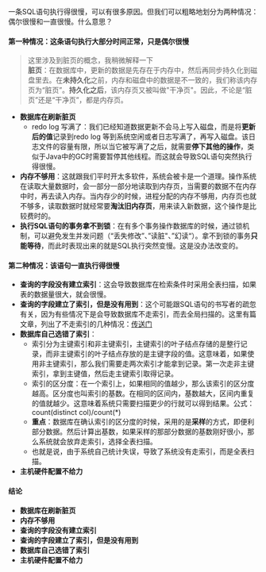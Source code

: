 一条SQL语句执行得很慢，可以有很多原因。但我们可以粗略地划分为两种情况：偶尔很慢和一直很慢。什么意思？
#### 第一种情况：这条语句执行大部分时间正常，只是偶尔很慢
> 这里涉及到脏页的概念，我稍微解释一下<br>
> **脏页**：在数据库中，更新的数据是先存在于内存中，然后再同步持久化到磁盘里去。在**未持久化**之前，内存和磁盘中的数据是不一致的，我们称该内存页为“脏页”。**持久化之后**，该内存页又被叫做"干净页"。因此，不论是“脏页”还是“干净页”，都是内存页。
- **数据库在刷新脏页**
    - redo log 写满了：我们已经知道数据更新不会马上写入磁盘，而是将**更新后的值**记录到redo log 等到系统空闲或者日志写满了，再写入磁盘。该日志文件的容量有限，所以当它被写满了之后，就需要**停下其他的操作**，类似于Java中的GC时需要暂停其他线程。而这就会导致SQL语句突然执行得很慢。
- **内存不够用**：这就跟我们平时开太多软件，系统会被卡是一个道理。操作系统在读取大量数据时，会一部分一部分地读取到内存页，当需要的数据不在内存中时，再去读入内存。当内存少的时候，进程分配的内存不够用，内存页也就不够多，读取数据时就经常要**淘汰旧内存页**，用来读入新数据，这个操作是比较费时的。
- **执行SQL语句的事务拿不到锁**：在有多个事务操作数据库的时候，通过锁机制，可以避免发生并发问题（“丢失修改”、”读脏"、”幻读“）。拿不到锁的事务**只能等待**，而此时表现出来的就是SQL执行突然变慢。这是没办法改变的。
#### 第二种情况：该语句一直执行得很慢
- **查询的字段没有建立索引**：这会导致数据库在检索条件时采用全表扫描，如果表的数据量很大，就会很慢。
- **查询的字段建立了索引，但是没有用到**：这个可能跟SQL语句的书写者的疏忽有关，因为有些情况下是会导致数据库不走索引，而去全局扫描的。这里有篇文章，列出了不走索引的几种情况：[传送门](https://blog.csdn.net/innocent_jia/article/details/90144125#_23)
- **数据库自己选错了索引**：
    - 索引分为主键索引和非主键索引，主键索引的叶子结点存储的是整行记录，而非主键索引的叶子结点存放的是主键字段的值。这意味着，如果使用非主键索引，那么我们需要走两次索引才能拿到记录。第一次走非主键索引，拿到主键值，然后走主键索引取得记录。
    - 索引的区分度：在一个索引上，如果相同的值越少，那么该索引的区分度越高。区分度也叫索引的基数。在相同的区间内，基数越大，区间内重复的值就越少。这意味着系统只需要扫描更少的行就可以得到结果。公式：count(distinct col)/count(*)
    - **重点**：数据库在确认索引的区分度的时候，采用的是**采样**的方式，即便利部分数据。然后计算出基数，如果采样的那部分数据的基数刚好很小，那么系统就会放弃走索引，选择全表扫描。
    - 也就是说，由于系统自己统计失误，导致了系统没有走索引，而是全表扫描。
- **主机硬件配置不给力**
#### 结论
- **数据库在刷新脏页**
- **内存不够用**
- **查询的字段没有建立索引**
- **查询的字段建立了索引，但是没有用到**
- **数据库自己选错了索引**
- **主机硬件配置不给力**
